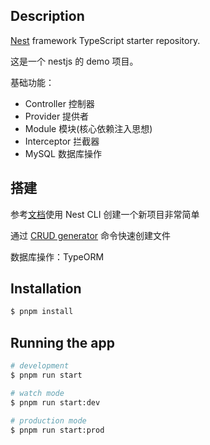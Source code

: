 ## Description

[Nest](https://github.com/nestjs/nest) framework TypeScript starter repository.

这是一个 nestjs 的 demo 项目。

基础功能：
* Controller 控制器
* Provider 提供者
* Module 模块(核心依赖注入思想)
* Interceptor 拦截器
* MySQL 数据库操作

## 搭建
参考[文档](https://www.nestjs.com.cn/first-steps)使用 Nest CLI 创建一个新项目非常简单

通过 [CRUD generator](https://www.nestjs.com.cn/recipes/crud-generator) 命令快速创建文件

数据库操作：TypeORM

## Installation

```bash
$ pnpm install
```

## Running the app

```bash
# development
$ pnpm run start

# watch mode
$ pnpm run start:dev

# production mode
$ pnpm run start:prod
```
